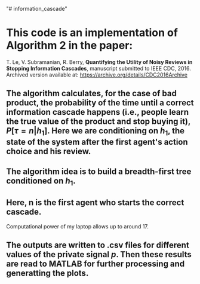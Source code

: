 "# information_cascade" 
# This code is an implementation of Algorithm 2 in the paper:
T. Le, V. Subramanian, R. Berry, **Quantifying the Utility of Noisy Reviews in Stopping Information Cascades**, manuscript submitted to IEEE CDC, 2016. Archived version available at: https://archive.org/details/CDC2016Archive

## The algorithm calculates, for the case of bad product, the probability of the time until a correct information cascade happens (i.e., people learn the true value of the product and stop buying it), $P[\tau = n|h_1]$. Here we are conditioning on $h_1$, the state of the system after the first agent's action choice and his review.

## The algorithm idea is to build a breadth-first tree conditioned on $h_1$.

## Here, n is the first agent who starts the correct cascade.
Computational power of my laptop allows up to around 17.

## The outputs are written to .csv files for different values of the private signal $p$. Then these results are read to MATLAB for further processing and generatting the plots.

